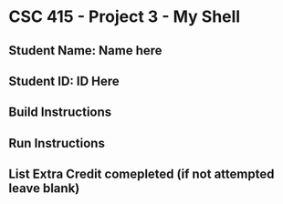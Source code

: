 # CSC 415 - Project 3 - My Shell

## Student Name: Name here

## Student ID: ID Here

## Build Instructions

## Run Instructions

## List Extra Credit comepleted (if not attempted leave blank)